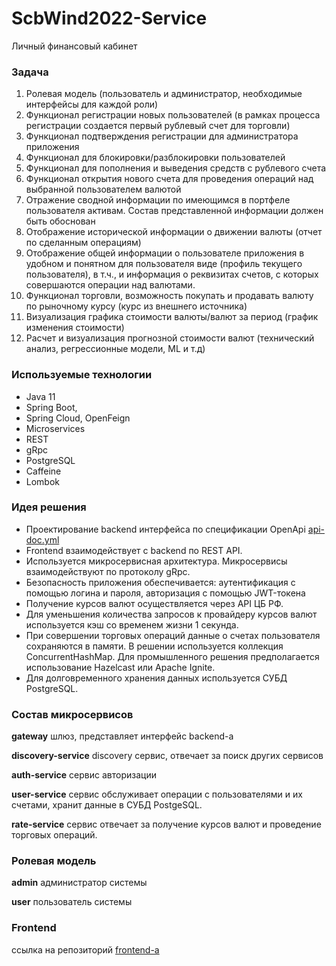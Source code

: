 # ScbWind2022-Service

Личный финансовый кабинет

### Задача
1. Ролевая модель (пользователь и администратор, необходимые интерфейсы для каждой роли)
2. Функционал регистрации новых пользователей (в рамках процесса регистрации создается первый рублевый счет для торговли)
3. Функционал подтверждения регистрации для администратора приложения
4. Функционал для блокировки/разблокировки пользователей
5. Функционал для пополнения и выведения средств с рублевого счета
6. Функционал открытия нового счета для проведения операций над выбранной пользователем валютой
7. Отражение сводной информации по имеющимся в портфеле пользователя активам. Состав представленной информации должен быть обоснован
8. Отображение исторической информации о движении валюты (отчет по сделанным операциям)
9. Отображение общей информации о пользователе приложения в удобном и понятном для пользователя виде (профиль текущего пользователя), в т.ч., и информация о реквизитах счетов, с которых совершаются операции над валютами.
10. Функционал торговли, возможность покупать и продавать валюту по рыночному курсу (курс из внешнего источника)
11. Визуализация графика стоимости валюты/валют за период (график изменения стоимости)
12. Расчет и визуализация прогнозной стоимости валют (технический анализ, регрессионные модели, ML и т.д)

### Используемые технологии
* Java 11
* Spring Boot, 
* Spring Cloud, OpenFeign
* Microservices
* REST
* gRpc
* PostgreSQL
* Caffeine
* Lombok

### Идея решения
* Проектирование backend интерфейса 
по спецификации OpenApi [api-doc.yml](gateway/src/main/resources/static/api-doc.yml) 
* Frontend взаимодействует с backend по REST API.
* Используется микросервисная архитектура. 
Микросервисы взаимодействуют по протоколу gRpc.
* Безопасность приложения обеспечивается: 
аутентификация с помощью логина и пароля, авторизация с помощью JWT-токена
* Получение курсов валют осуществляется через API ЦБ РФ.
* Для уменьшения количества запросов к провайдеру курсов валют 
используется кэш со временем жизни 1 секунда.
* При совершении торговых операций данные о счетах пользователя сохраняются в памяти.
В решении используется коллекция ConcurrentHashMap.
Для промышленного решения предполагается использование Hazelcast или Apache Ignite. 
* Для долговременного хранения данных используется СУБД PostgreSQL.

### Состав микросервисов
**gateway** шлюз, представляет интерфейс backend-а 

**discovery-service** discovery сервис, отвечает за поиск других сервисов

**auth-service** сервис авторизации

**user-service** сервис обслуживает операции с пользователями и их счетами,
хранит данные в СУБД PostgeSQL.

**rate-service** сервис отвечает за получение курсов валют 
и проведение торговых операций.

### Ролевая модель

**admin** администратор системы

**user** пользователь системы

### Frontend

ссылка на репозиторий [frontend-а](https://github.com/ScbWind2022/ScbWind2022-Front)

